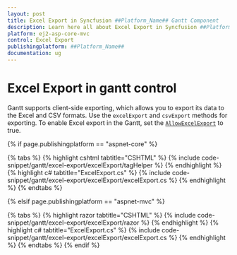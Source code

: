 ```yaml
---
layout: post
title: Excel Export in Syncfusion ##Platform_Name## Gantt Component
description: Learn here all about Excel Export in Syncfusion ##Platform_Name## Gantt component of Syncfusion Essential JS 2 and more.
platform: ej2-asp-core-mvc
control: Excel Export
publishingplatform: ##Platform_Name##
documentation: ug
---
```



# Excel Export in gantt control

Gantt supports client-side exporting, which allows you to export its data to the Excel and CSV formats. Use the `excelExport` and `csvExport` methods for exporting. To enable Excel export in the Gantt, set the [`AllowExcelExport`](https://help.syncfusion.com/cr/cref_files/aspnetcore-js2/Syncfusion.EJ2~Syncfusion.EJ2.Gantt.Gantt~AllowExcelExport.html) to true.

{% if page.publishingplatform == "aspnet-core" %}

{% tabs %}
{% highlight cshtml tabtitle="CSHTML" %}
{% include code-snippet/gantt/excel-export/excelExport/tagHelper %}
{% endhighlight %}
{% highlight c# tabtitle="ExcelExport.cs" %}
{% include code-snippet/gantt/excel-export/excelExport/excelExport.cs %}
{% endhighlight %}
{% endtabs %}

{% elsif page.publishingplatform == "aspnet-mvc" %}

{% tabs %}
{% highlight razor tabtitle="CSHTML" %}
{% include code-snippet/gantt/excel-export/excelExport/razor %}
{% endhighlight %}
{% highlight c# tabtitle="ExcelExport.cs" %}
{% include code-snippet/gantt/excel-export/excelExport/excelExport.cs %}
{% endhighlight %}
{% endtabs %}
{% endif %}